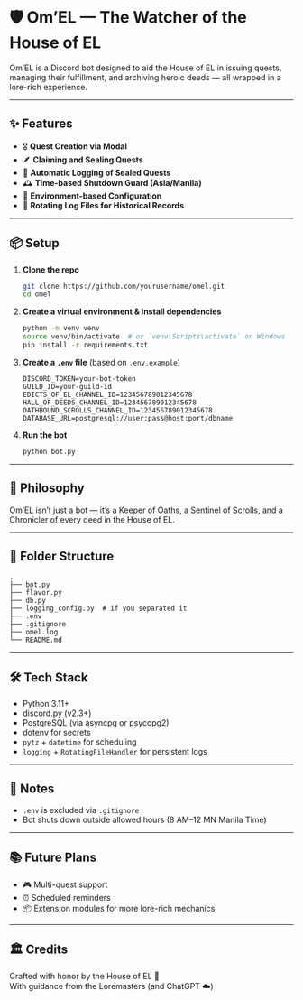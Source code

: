 # 🛡️ Om’EL — The Watcher of the House of EL

Om’EL is a Discord bot designed to aid the House of EL in issuing quests, managing their fulfillment, and archiving heroic deeds — all wrapped in a lore-rich experience.

---

## ✨ Features

- 🎖️ **Quest Creation via Modal**
- 🪶 **Claiming and Sealing Quests**
- 📜 **Automatic Logging of Sealed Quests**
- 🕰️ **Time-based Shutdown Guard (Asia/Manila)**
- 🔐 **Environment-based Configuration**
- 📁 **Rotating Log Files for Historical Records**

---

## 📦 Setup

1. **Clone the repo**
   ```bash
   git clone https://github.com/yourusername/omel.git
   cd omel
   ```

2. **Create a virtual environment & install dependencies**
   ```bash
   python -m venv venv
   source venv/bin/activate  # or `venv\Scripts\activate` on Windows
   pip install -r requirements.txt
   ```

3. **Create a `.env` file** (based on `.env.example`)
   ```env
   DISCORD_TOKEN=your-bot-token
   GUILD_ID=your-guild-id
   EDICTS_OF_EL_CHANNEL_ID=123456789012345678
   HALL_OF_DEEDS_CHANNEL_ID=123456789012345678
   OATHBOUND_SCROLLS_CHANNEL_ID=123456789012345678
   DATABASE_URL=postgresql://user:pass@host:port/dbname
   ```

4. **Run the bot**
   ```bash
   python bot.py
   ```

---

## 🧠 Philosophy

Om’EL isn’t just a bot — it’s a Keeper of Oaths, a Sentinel of Scrolls, and a Chronicler of every deed in the House of EL.

---

## 📁 Folder Structure

```
.
├── bot.py
├── flavor.py
├── db.py
├── logging_config.py  # if you separated it
├── .env
├── .gitignore
├── omel.log
└── README.md
```

---

## 🛠️ Tech Stack

- Python 3.11+
- discord.py (v2.3+)
- PostgreSQL (via asyncpg or psycopg2)
- dotenv for secrets
- `pytz` + `datetime` for scheduling
- `logging` + `RotatingFileHandler` for persistent logs

---

## 🔐 Notes

- `.env` is excluded via `.gitignore`
- Bot shuts down outside allowed hours (8 AM–12 MN Manila Time)

---

## 📚 Future Plans

- 🎮 Multi-quest support
- ⏰ Scheduled reminders
- 📦 Extension modules for more lore-rich mechanics

---

## 🏛️ Credits

Crafted with honor by the House of EL 🏹  
With guidance from the Loremasters (and ChatGPT ☁️)